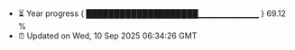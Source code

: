 - ⏳ Year progress { ████████████████████▁▁▁▁▁▁▁▁▁▁ } 69.12 %
- ⏰ Updated on Wed, 10 Sep 2025 06:34:26 GMT

